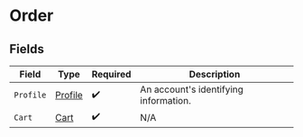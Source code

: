 # Order


## Fields

| Field                                         | Type                                          | Required                                      | Description                                   |
| --------------------------------------------- | --------------------------------------------- | --------------------------------------------- | --------------------------------------------- |
| `Profile`                                     | [Profile](../../Models/Components/Profile.md) | :heavy_check_mark:                            | An account's identifying information.         |
| `Cart`                                        | [Cart](../../Models/Components/Cart.md)       | :heavy_check_mark:                            | N/A                                           |